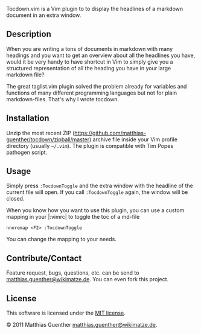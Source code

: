 Tocdown.vim is a Vim plugin to to display the headlines of a markdown document in an extra window.


## Description ##

When you are writing a tons of documents in markdown with many headings and you want to get an
overview about all the  headlines you have, would it be very handy to have shortcut in Vim to simply
give you a structured representation of all the heading you have in your large markdown file?

The great taglist.vim plugin solved the problem already for variables and functions of many
different programming languages but not for plain markdown-files. That's why I wrote tocdown.


## Installation ##

Unzip the most recent ZIP (https://github.com/matthias-guenther/tocdown/zipball/master) archive file
inside your Vim profile directory (usually  `~/.vim`). The plugin is compatible with Tim Popes
pathogen script.

## Usage ##

Simply press `:TocdownToggle` and the extra window with the headline
of the current file will open. If you call `:TocdownToggle` again,
the window will be closed.

When you know how you want to use this plugin, you can use
a custom mapping in your |:vimrc| to toggle the toc of a md-file

    nnoremap <F2> :TocdownToggle

You can change the mapping to your needs.



## Contribute/Contact ##

Feature request, bugs, questions, etc. can be send to <matthias.guenther@wikimatze.de>. You can even
fork this project.


## License ##

This software is licensed under the [MIT license][mit].

© 2011 Matthias Guenther <matthias.guenther@wikimatze.de>.

[mit]: http://en.wikipedia.org/wiki/MIT_License


